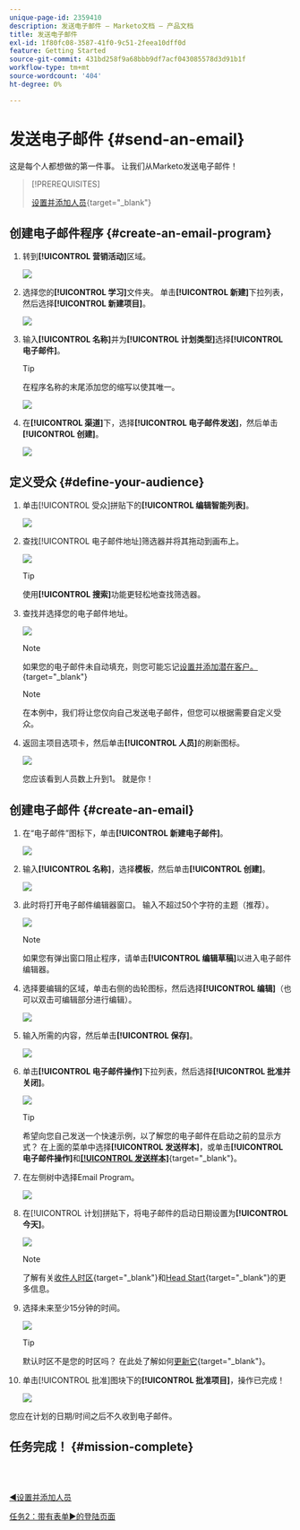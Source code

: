 ```yaml
---
unique-page-id: 2359410
description: 发送电子邮件 — Marketo文档 — 产品文档
title: 发送电子邮件
exl-id: 1f80fc08-3587-41f0-9c51-2feea10dff0d
feature: Getting Started
source-git-commit: 431bd258f9a68bbb9df7acf043085578d3d91b1f
workflow-type: tm+mt
source-wordcount: '404'
ht-degree: 0%

---
```


# 发送电子邮件 {#send-an-email}

这是每个人都想做的第一件事。 让我们从Marketo发送电子邮件！

>[!PREREQUISITES]
>
>[设置并添加人员](/help/marketo/getting-started/quick-wins/get-set-up-and-add-a-person.md){target="_blank"}

## 创建电子邮件程序 {#create-an-email-program}

1. 转到&#x200B;**[!UICONTROL 营销活动]**&#x200B;区域。

   ![](assets/send-an-email-1.png)

1. 选择您的&#x200B;**[!UICONTROL 学习]**&#x200B;文件夹。 单击&#x200B;**[!UICONTROL 新建]**&#x200B;下拉列表，然后选择&#x200B;**[!UICONTROL 新建项目]**。

   ![](assets/send-an-email-2.png)

1. 输入&#x200B;**[!UICONTROL 名称]**&#x200B;并为&#x200B;**[!UICONTROL 计划类型]**&#x200B;选择&#x200B;**[!UICONTROL 电子邮件]**。

   >[!TIP]
   >
   >在程序名称的末尾添加您的缩写以使其唯一。

   ![](assets/send-an-email-3.png)

1. 在&#x200B;**[!UICONTROL 渠道]**&#x200B;下，选择&#x200B;**[!UICONTROL 电子邮件发送]**，然后单击&#x200B;**[!UICONTROL 创建]**。

   ![](assets/send-an-email-4.png)

## 定义受众 {#define-your-audience}

1. 单击[!UICONTROL 受众]拼贴下的&#x200B;**[!UICONTROL 编辑智能列表]**。

   ![](assets/send-an-email-5.png)

1. 查找[!UICONTROL 电子邮件地址]筛选器并将其拖动到画布上。

   ![](assets/send-an-email-6.png)

   >[!TIP]
   >
   >使用&#x200B;**[!UICONTROL 搜索]**&#x200B;功能更轻松地查找筛选器。

1. 查找并选择您的电子邮件地址。

   ![](assets/send-an-email-7.png)

   >[!NOTE]
   >
   >如果您的电子邮件未自动填充，则您可能忘记[设置并添加潜在客户。](/help/marketo/getting-started/quick-wins/get-set-up-and-add-a-person.md){target="_blank"}

   >[!NOTE]
   >
   >在本例中，我们将让您仅向自己发送电子邮件，但您可以根据需要自定义受众。

1. 返回主项目选项卡，然后单击&#x200B;**[!UICONTROL 人员]**&#x200B;的刷新图标。

   ![](assets/send-an-email-8.png)

   您应该看到人员数上升到1。 就是你！

## 创建电子邮件 {#create-an-email}

1. 在“电子邮件”图标下，单击&#x200B;**[!UICONTROL 新建电子邮件]**。

   ![](assets/send-an-email-9.png)

1. 输入&#x200B;**[!UICONTROL 名称]**，选择&#x200B;**模板**，然后单击&#x200B;**[!UICONTROL 创建]**。

   ![](assets/send-an-email-10.png)

1. 此时将打开电子邮件编辑器窗口。 输入不超过50个字符的主题（推荐）。

   ![](assets/send-an-email-11.png)

   >[!NOTE]
   >
   >如果您有弹出窗口阻止程序，请单击&#x200B;**[!UICONTROL 编辑草稿]**&#x200B;以进入电子邮件编辑器。

1. 选择要编辑的区域，单击右侧的齿轮图标，然后选择&#x200B;**[!UICONTROL 编辑]**（也可以双击可编辑部分进行编辑）。

   ![](assets/send-an-email-12.png)

1. 输入所需的内容，然后单击&#x200B;**[!UICONTROL 保存]**。

   ![](assets/send-an-email-13.png)

1. 单击&#x200B;**[!UICONTROL 电子邮件操作]**&#x200B;下拉列表，然后选择&#x200B;**[!UICONTROL 批准并关闭]**。

   ![](assets/send-an-email-14.png)

   >[!TIP]
   >
   >希望向您自己发送一个快速示例，以了解您的电子邮件在启动之前的显示方式？ 在上面的菜单中选择&#x200B;**[!UICONTROL 发送样本]**，或单击&#x200B;**[!UICONTROL 电子邮件操作]**&#x200B;和[**[!UICONTROL 发送样本]**](/help/marketo/product-docs/email-marketing/general/creating-an-email/send-a-sample-email.md){target="_blank"}。

1. 在左侧树中选择Email Program。

   ![](assets/send-an-email-15.png)

1. 在[!UICONTROL 计划]拼贴下，将电子邮件的启动日期设置为&#x200B;**[!UICONTROL 今天]**。

   ![](assets/send-an-email-16.png)

   >[!NOTE]
   >
   >了解有关[收件人时区](/help/marketo/product-docs/email-marketing/email-programs/email-program-actions/scheduling-with-recipient-time-zone/schedule-email-programs-with-recipient-time-zone.md){target="_blank"}和[Head Start](/help/marketo/product-docs/email-marketing/email-programs/email-program-actions/head-start-for-email-programs.md){target="_blank"}的更多信息。

1. 选择未来至少15分钟的时间。

   ![](assets/send-an-email-17.png)

   >[!TIP]
   >
   >默认时区不是您的时区吗？ 在此处了解如何[更新它](/help/marketo/product-docs/administration/settings/select-your-language-locale-and-time-zone.md){target="_blank"}。

1. 单击[!UICONTROL 批准]图块下的&#x200B;**[!UICONTROL 批准项目]**，操作已完成！

   ![](assets/send-an-email-18.png)

您应在计划的日期/时间之后不久收到电子邮件。

## 任务完成！ {#mission-complete}

<br> 

[◄设置并添加人员](/help/marketo/getting-started/quick-wins/get-set-up-and-add-a-person.md)

[任务2：带有表单►的登陆页面](/help/marketo/getting-started/quick-wins/landing-page-with-a-form.md)
